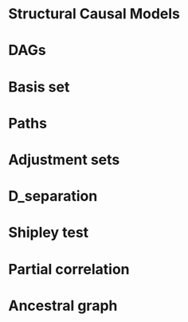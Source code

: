 # Structural Causal Models

# DAGs

# Basis set

# Paths

# Adjustment sets

# D_separation

# Shipley test

# Partial correlation

# Ancestral graph
